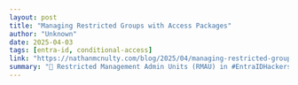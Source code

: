 ```yaml
---
layout: post
title: "Managing Restricted Groups with Access Packages"
author: "Unknown"
date: 2025-04-03
tags: [entra-id, conditional-access]
link: "https://nathanmcnulty.com/blog/2025/04/managing-restricted-groups-with-access-packages/"
summary: "👮 Restricted Management Admin Units (RMAU) in #EntraIDHackers HATE This Hidden Entra ID Feature Most Admins Never Use@NathanMcNulty breaks it down for us 👇🎧 Get the full podcast episode at https://..."
---
```

